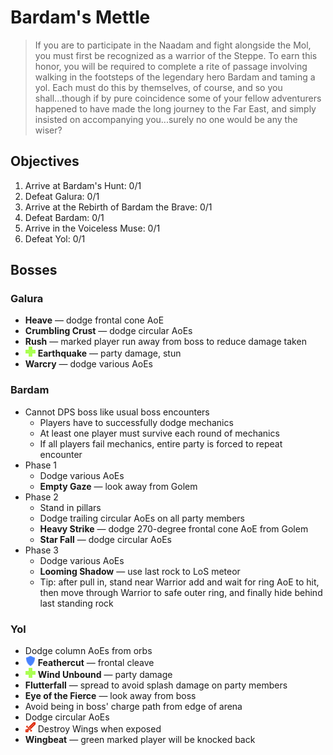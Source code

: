 # Bardam's Mettle

> If you are to participate in the Naadam and fight alongside the Mol, you must first be recognized as a warrior of the Steppe. To earn this honor, you will be required to complete a rite of passage involving walking in the footsteps of the legendary hero Bardam and taming a yol. Each must do this by themselves, of course, and so you shall...though if by pure coincidence some of your fellow adventurers happened to have made the long journey to the Far East, and simply insisted on accompanying you...surely no one would be any the wiser?

## Objectives

1. Arrive at Bardam's Hunt: 0/1
2. Defeat Galura: 0/1
3. Arrive at the Rebirth of Bardam the Brave: 0/1
4. Defeat Bardam: 0/1
5. Arrive in the Voiceless Muse: 0/1
6. Defeat Yol: 0/1

## Bosses

### Galura

- **Heave** — dodge frontal cone AoE
- **Crumbling Crust** — dodge circular AoEs
- **Rush** — marked player run away from boss to reduce damage taken
- ![](/assets/icons/role-healer.png) **Earthquake** — party damage, stun
- **Warcry** — dodge various AoEs

### Bardam

- Cannot DPS boss like usual boss encounters
    - Players have to successfully dodge mechanics
    - At least one player must survive each round of mechanics
    - If all players fail mechanics, entire party is forced to repeat encounter
- Phase 1
    - Dodge various AoEs
    - **Empty Gaze** — look away from Golem
- Phase 2
    - Stand in pillars
    - Dodge trailing circular AoEs on all party members
    - **Heavy Strike** — dodge 270-degree frontal cone AoE from Golem
    - **Star Fall** — dodge circular AoEs
- Phase 3
    - Dodge various AoEs
    - **Looming Shadow** — use last rock to LoS meteor
    - Tip: after pull in, stand near Warrior add and wait for ring AoE to hit, then move through Warrior to safe outer ring, and finally hide behind last standing rock

### Yol

- Dodge column AoEs from orbs
- ![](/assets/icons/role-tank.png) **Feathercut** — frontal cleave
- ![](/assets/icons/role-healer.png) **Wind Unbound** — party damage
- **Flutterfall** — spread to avoid splash damage on party members
- **Eye of the Fierce** — look away from boss
- Avoid being in boss' charge path from edge of arena
- Dodge circular AoEs
- ![](/assets/icons/role-dps.png) Destroy Wings when exposed
- **Wingbeat** — green marked player will be knocked back
